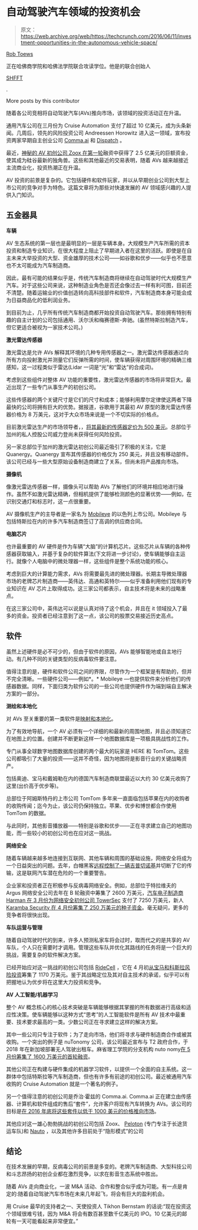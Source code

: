 # 自动驾驶汽车领域的投资机会

> 原文：<https://web.archive.org/web/https://techcrunch.com/2016/06/11/investment-opportunities-in-the-autonomous-vehicle-space/>

[Rob Toews](https://web.archive.org/web/20220901053129/https://www.linkedin.com/in/rob-toews-9176823b)

正在哈佛商学院和哈佛法学院联合攻读学位。他是的联合创始人

[SHFFT](https://web.archive.org/web/20220901053129/http://shfft.online/)

.

More posts by this contributor

随着各公司竞相将自动驾驶汽车(AVs)推向市场，该领域的投资活动正在升温。

通用汽车公司在三月份为 Cruise Automation 支付了超过 10 亿美元，成为头条新闻。几周后，领先的风险投资公司 Andreessen Horowitz 进入这一领域，宣布投资两家早期自主创业公司 [Comma.ai](https://web.archive.org/web/20220901053129/http://money.cnn.com/2016/04/04/technology/george-hotz-comma-ai-andreessen-horowitz/) 和 [Dispatch](https://web.archive.org/web/20220901053129/https://beta.techcrunch.com/2016/04/06/self-driving-delivery-vehicle-startup-dispatch-raises-2-million-seed-round-led-by-andreessen-horowitz/) 。

最近，[神秘的 AV 初创公司 Zoox 在第一轮](https://web.archive.org/web/20220901053129/http://www.wsj.com/articles/silicon-valley-driverless-car-startup-raises-fresh-capital-1464367411)融资中获得了 2.5 亿美元的巨额资金，使其成为硅谷最新的独角兽。这些和其他最近的交易表明，随着 AVs 越来越接近主流商业化，投资热潮正在升温。

AV 投资的前景是复杂的。它包括硬件和软件玩家，并以从早期创业公司到大型上市公司的竞争对手为特色。这篇文章将为那些对快速发展的 AV 领域感兴趣的人提供入门知识。

## 五金器具

**车辆**

AV 生态系统的第一层也是最明显的一层是车辆本身。大规模生产汽车所需的资本投资和制造专业知识，在很大程度上阻止了早期进入者在这里的活跃。即使是在自主未来大举投资的大型、资金雄厚的技术公司——如谷歌和优步——似乎也不愿意也不太可能成为汽车制造商。

因此，最有可能的结果似乎是，传统汽车制造商将继续在自动驾驶时代大规模生产汽车。对于这些公司来说，这种制造业角色是否还会像过去一样有利可图，目前还不清楚。随着运输业的价值创造转向高科技部件和软件，汽车制造商本身可能会成为日益商品化的低利润业务。

到目前为止，几乎所有传统汽车制造商都开始投资自动驾驶汽车。那些拥有特别有趣的自主计划的公司包括通用、沃尔沃和梅赛德斯-奔驰。(虽然特斯拉制造汽车，但它更适合被视为一家技术公司。)

**激光雷达传感器**

激光雷达是允许 AVs 解释其环境的几种专用传感器之一。激光雷达传感器通过向所有方向投射激光并测量它们反弹所需的时间，使车辆获得对周围环境的精确三维感知，这一过程类似于雷达(Lidar 一词是“光”和“雷达”的合成词)。

考虑到这些组件对整体 AV 功能的重要性，激光雷达传感器的市场将非常巨大。最近出现了一些专门从事生产的初创公司。

这些传感器的两个关键尺寸是它们的尺寸和成本；能够利用摩尔定律使这两者下降最快的公司将拥有巨大的优势。据报道，谷歌用于其最初 AV 原型的激光雷达传感器价格为 8 万美元，这对于大众市场来说是一个不切实际的价格点。

目前激光雷达生产的市场领导者，，[将其最新的传感器定价为 500 美元](https://web.archive.org/web/20220901053129/http://www.wsj.com/articles/biggest-supplier-of-laser-sensors-for-driverless-cars-expects-to-double-sales-1460742568)。总部位于加州的私人控股公司威力登尚未获得任何风险投资。

另一家总部位于加州的激光雷达初创公司最近吸引了积极的关注，它是 Quanergy。Quanergy 宣布其传感器的价格仅为 250 美元，并且没有移动部件。该公司已经与一些大型原始设备制造商建立了关系，但尚未将产品推向市场。

**摄像机**

像激光雷达传感器一样，摄像头可以帮助 AVs 了解他们的环境并相应地进行操作。虽然不如激光雷达精确，但相机提供了能够检测颜色的显著优势——例如，在识别交通灯和标志时，这一点很重要。

AV 摄像机生产的主导者是一家名为 [Mobileye](https://web.archive.org/web/20220901053129/http://www.mobileye.com/en-us) 的以色列上市公司。Mobileye 与包括特斯拉在内的许多汽车制造商签订了高调的供应商合同。

**电脑芯片**

也许最重要的 AV 硬件是作为车辆“大脑”的计算机芯片。这些芯片从车辆的各种传感器获取输入，并基于复杂的软件算法(下文将进一步讨论)，使车辆能够自主运行。就像个人电脑中的微处理器一样，这些组件是整个系统功能的核心。

考虑到巨大的计算能力需求，AVs 将需要最先进的微处理器。长期主导微处理器市场的老牌芯片制造商——英伟达、高通和英特尔——似乎准备利用他们现有的专业知识在 AV 芯片上取得成功。这三家公司都表示，自主技术将是未来的战略重点。

在这三家公司中，英伟达可以说是认真对待了这个机会，并且在 it 领域投入了最多的资金。投资者已经注意到了这一点，该公司的股票交易接近历史高点。

## 软件

虽然上述硬件是必不可少的，但由于软件的原因，AVs 能够智能地或自主地行动。有几种不同的关键类型的反病毒软件要注意。

值得注意的是，硬件和软件公司之间的界限，尽管作为一个框架是有帮助的，但并不完全清晰。一些硬件公司——例如*。* Mobileye —也提供软件来分析他们的传感器数据。同样，下面归类为软件公司的一些公司也提供硬件作为端到端自主解决方案的一部分。

**测绘和本地化**

对 AVs 至关重要的第一类软件是[映射和本地化](https://web.archive.org/web/20220901053129/http://www.economist.com/news/science-and-technology/21696925-building-highly-detailed-maps-robotic-vehicles-autonomous-cars-reality)。

为了有效地导航，一个 AV 必须有一个详细的和最新的周围地图，并且必须知道它在地图上的位置。创建并不断更新这样一个地图数据库是一项极具挑战性的工作。

专门从事全球数字地图数据库创建的两个最大的玩家是 HERE 和 TomTom。这些公司都吸引了大量的投资——这并不奇怪，因为地图将是影音行业的关键战略资产。

包括奥迪、宝马和戴姆勒在内的德国汽车制造商联盟最近以大约 30 亿美元收购了这里(出价高于优步等)。

总部位于阿姆斯特丹的上市公司 TomTom 多年来一直面临包括苹果在内的收购者的收购传闻；迄今为止，该公司仍保持独立。苹果、优步和博世都合作使用 TomTom 的数据。

与此同时，其他影音播放器——特别是谷歌和优步——正在寻求建立自己的地图功能，而一些较小的初创公司也在应对这一挑战。

**网络安全**

随着车辆越来越多地连接到互联网、其他车辆和周围的基础设施，网络安全将成为一个日益突出的问题。去年，白帽黑客[远程控制了一辆吉普切诺基](https://web.archive.org/web/20220901053129/http://www.wired.com/2015/07/hackers-remotely-kill-jeep-highway/)并切断了它的传输，这是联网汽车潜在危险的一个重要警告。

企业家和投资者正在积极参与反病毒网络安全。例如，总部位于特拉维夫的 Argus 网络安全公司去年在 B 轮融资中筹集了 2600 万美元，[汽车电子制造商 Harman 在 3 月份为网络安全初创公司 TowerSec](https://web.archive.org/web/20220901053129/http://news.harman.com/releases/harman-to-acquire-towersec-automotive-cyber-security) 支付了 7250 万美元，新人 [Karamba Security 在 4 月份筹集了 250 万美元的种子资金](https://web.archive.org/web/20220901053129/https://beta.techcrunch.com/2016/04/07/karamba-security-raises-2-5-million-to-keep-hackers-out-of-connected-cars/)。毫无疑问，更多的竞争者将很快出现。

**车队运营与管理**

随着自动驾驶时代的到来，许多人预测私家车将会过时，取而代之的是共享的 AV 车队，个人只在需要时才调用。管理这些车队并优化其路线的任务将是一个巨大的挑战，需要复杂的软件解决方案。

已经开始应对这一挑战的初创公司包括 [RideCell](https://web.archive.org/web/20220901053129/http://ridecell.com/) ，它在 4 月初[从宝马和科斯拉风险投资](https://web.archive.org/web/20220901053129/http://fortune.com/2016/04/07/bmw-khosla-investment-software/)筹集了 1170 万美元。鉴于其战略定位及其对自主技术的承诺，似乎可以有把握地认为优步将在这里大力投资和竞争。

**AV 人工智能/机器学习**

整个 AV 概念核心的核心技术突破是车辆能够根据其掌握的所有数据进行高级和适应性决策。使车辆能够以这种方式“思考”的人工智能软件是所有 AV 技术中最重要、技术要求最高的一类。少数公司正在寻求建立这样的解决方案。

其中一些公司只专注于软件；为了走向市场，他们将寻求与硬件制造商合作或被其收购。一个突出的例子是 nuTonomy 公司，该公司最近宣布与 T2 政府合作，于 2018 年在新加坡部署无人驾驶出租车。麻省理工学院的分支机构 nuto nomy[在 5 月份筹集了 1600 万美元的首轮融资](https://web.archive.org/web/20220901053129/https://beta.techcrunch.com/2016/05/24/nutonomy-raises-16m-to-make-self-driving-taxis-a-reality-by-2018/)。

其他公司正在构建与硬件集成的机器学习软件，以提供一个全面的自主系统。这一群体中包括特斯拉等汽车制造商，但也有许多有前途的初创公司。最近被通用汽车收购的 Cruise Automation 就是一个著名的例子。

另一个值得注意的初创公司是乔治·霍兹的 Comma.ai. Comma.ai 正在建立由传感器、计算机和软件组成的售后“套件”，允许客户将现有汽车转换为 AVs。该公司的目标是[在 2016 年底将这些套件以低于 1000 美元的价格推向市场](https://web.archive.org/web/20220901053129/http://money.cnn.com/2016/04/04/technology/george-hotz-comma-ai-andreessen-horowitz/)。

其他应对这一雄心勃勃挑战的初创公司包括 Zoox、 [Peloton](https://web.archive.org/web/20220901053129/http://venturebeat.com/2015/08/31/lockheed-martin-invests-in-peloton-technology-and-commercializing-truck-platooning/) (专门专注于长途货运车队)和 [Nauto](https://web.archive.org/web/20220901053129/https://beta.techcrunch.com/2016/04/13/nauto-raises-12-million-for-driverless-car-technology-thats-street-legal-today/) ，以及其他许多目前处于“隐形模式”的公司

## 结论

在技术发展的早期，反病毒公司的前景是多变的。老牌汽车制造商、大型科技公司和斗志昂扬的初创企业都在激烈竞争，以求在影音生态系统中胜出。

随着 AVs 走向商业化，一波 M&A 活动、合作和整合似乎成为可能。有一点是肯定的:随着自动驾驶汽车市场在未来几年起飞，将会有巨大的盈利机会。

用 Cruise 最早的支持者之一、天使投资人 Tikhon Bernstam 的话说:“现在投资这个领域很难亏钱，因为 M&A 将会有数百甚至数千亿美元的 IPO。10 亿美元的邮轮有一天可能看起来非常便宜。”